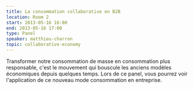 ```yaml
---
title: La consommation collaborative en B2B
location: Room 2
start: 2013-05-16 16:00
end: 2013-05-16 17:00
type: Panel
speaker: matthieu-charron
topic: collaborative-economy
---
```


Transformer notre consommation de masse en consommation plus responsable, c'est le mouvement qui bouscule les anciens modèles économiques depuis quelques temps. Lors de ce panel, vous pourrez voir l'application de ce nouveau mode consommation en entreprise. 